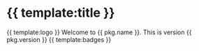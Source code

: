 <h1>{{ template:title }}</h1>
{{ template:logo }}
Welcome to {{ pkg.name }}. This is version {{ pkg.version }}
{{ template:badges }}
